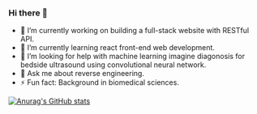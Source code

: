 ### Hi there 👋

<!--
**sbreaze/sbreaze** is a ✨ _special_ ✨ repository because its `README.md` (this file) appears on your GitHub profile.

Here are some ideas to get you started:
-->

- 🔭 I’m currently working on building a full-stack website with RESTful API.
- 🌱 I’m currently learning react front-end web development.
- 🤔 I’m looking for help with machine learning imagine diagonosis for bedside ultrasound using convolutional neural network.
- 💬 Ask me about reverse engineering.
- ⚡ Fun fact: Background in biomedical sciences. 


[![Anurag's GitHub stats](https://github-readme-stats.vercel.app/api?username=sbreaze)](https://github.com/anuraghazra/github-readme-stats)
